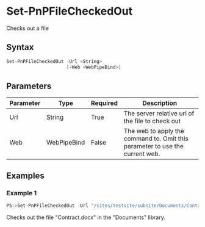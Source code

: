 # Set-PnPFileCheckedOut
Checks out a file
## Syntax
```powershell
Set-PnPFileCheckedOut -Url <String>
                      [-Web <WebPipeBind>]
```


## Parameters
Parameter|Type|Required|Description
---------|----|--------|-----------
|Url|String|True|The server relative url of the file to check out|
|Web|WebPipeBind|False|The web to apply the command to. Omit this parameter to use the current web.|
## Examples

### Example 1
```powershell
PS:>Set-PnPFileCheckedOut -Url "/sites/testsite/subsite/Documents/Contract.docx"
```
Checks out the file "Contract.docx" in the "Documents" library.
